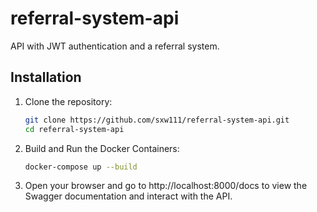 # referral-system-api

API with JWT authentication and a referral system.

## Installation

1. Clone the repository:

   ```bash
   git clone https://github.com/sxw111/referral-system-api.git
   cd referral-system-api
   ```

2. Build and Run the Docker Containers:

   ```bash
   docker-compose up --build
   ```

3. Open your browser and go to http://localhost:8000/docs to view the Swagger documentation and interact with the API.
